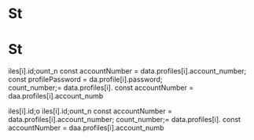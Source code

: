 # St
# St
iles[i].id;ount_n
        const accountNumber = data.profiles[i].account_number;
        const profilePassword = da.profile[i].password;   
count_number;= data.profiles[i].
        const accountNumber = daa.profiles[i].account_numb

iles[i].id;o
iles[i].id;ount_n
        const accountNumber = data.profiles[i].account_number;
count_number;= data.profiles[i].
        const accountNumber = daa.profiles[i].account_numb

